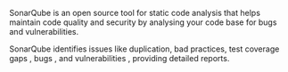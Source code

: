 

SonarQube is an open source tool for static code analysis that helps maintain code quality and security by analysing your code base for bugs and vulnerabilities. 



SonarQube identifies issues like duplication, bad practices, test coverage gaps , bugs , and vulnerabilities , providing detailed reports. 


